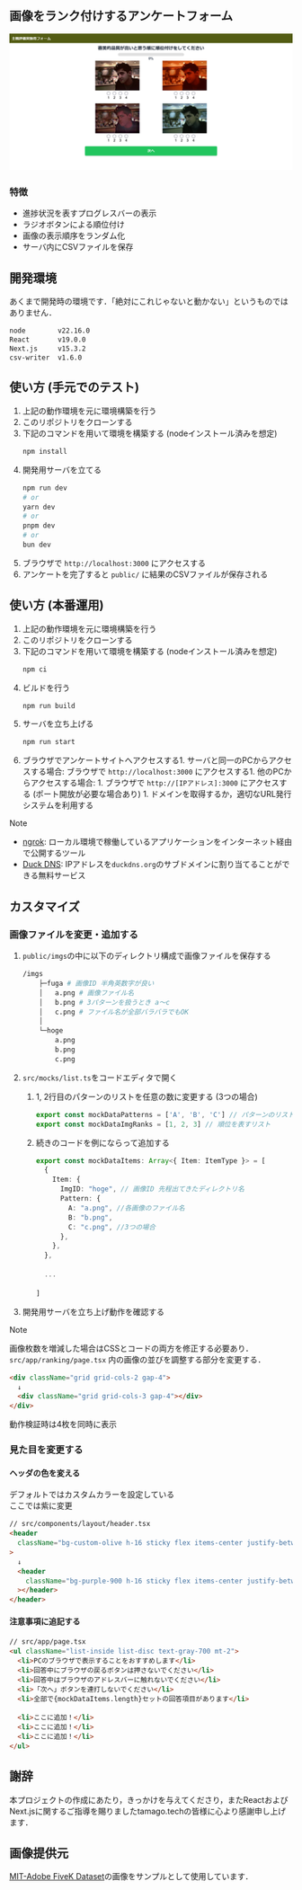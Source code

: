 ## 画像をランク付けするアンケートフォーム

![代替テキスト](/public/ranking.png)

### 特徴

- 進捗状況を表すプログレスバーの表示
- ラジオボタンによる順位付け
- 画像の表示順序をランダム化
- サーバ内にCSVファイルを保存

## 開発環境

あくまで開発時の環境です．「絶対にこれじゃないと動かない」というものではありません．

```
node        v22.16.0
React       v19.0.0
Next.js     v15.3.2
csv-writer  v1.6.0
```

## 使い方 (手元でのテスト)

1. 上記の動作環境を元に環境構築を行う
1. このリポジトリをクローンする
1. 下記のコマンドを用いて環境を構築する (nodeインストール済みを想定)
   ```bash
   npm install
   ```
1. 開発用サーバを立てる
   ```bash
   npm run dev
   # or
   yarn dev
   # or
   pnpm dev
   # or
   bun dev
   ```
1. ブラウザで `http://localhost:3000` にアクセスする
1. アンケートを完了すると `public/` に結果のCSVファイルが保存される

## 使い方 (本番運用)

1. 上記の動作環境を元に環境構築を行う
1. このリポジトリをクローンする
1. 下記のコマンドを用いて環境を構築する (nodeインストール済みを想定)
   ```bash
   npm ci
   ```
1. ビルドを行う
   ```bash
   npm run build
   ```
1. サーバを立ち上げる
   ```bash
   npm run start
   ```
1. ブラウザでアンケートサイトへアクセスする1. サーバと同一のPCからアクセスする場合: ブラウザで `http://localhost:3000` にアクセスする1. 他のPCからアクセスする場合: 1. ブラウザで `http://[IPアドレス]:3000` にアクセスする (ポート開放が必要な場合あり) 1. ドメインを取得するか，適切なURL発行システムを利用する

> [!NOTE]
>
> - [ngrok](https://ngrok.com/): ローカル環境で稼働しているアプリケーションをインターネット経由で公開するツール
> - [Duck DNS](https://www.duckdns.org/): IPアドレスを`duckdns.org`のサブドメインに割り当てることができる無料サービス

## カスタマイズ

### 画像ファイルを変更・追加する

1. `public/imgs`の中に以下のディレクトリ構成で画像ファイルを保存する
   ```bash
   /imgs
       ├─fuga # 画像ID 半角英数字が良い
       │   a.png # 画像ファイル名
       │   b.png # 3パターンを扱うとき a～c
       │   c.png # ファイル名が全部バラバラでもOK
       │
       └─hoge
           a.png
           b.png
           c.png
   ```
1. `src/mocks/list.ts`をコードエディタで開く

   1. 1, 2行目のパターンのリストを任意の数に変更する (3つの場合)
      ```ts
      export const mockDataPatterns = ['A', 'B', 'C'] // パターンのリスト
      export const mockDataImgRanks = [1, 2, 3] // 順位を表すリスト
      ```
   1. 続きのコードを例にならって追加する

      ```ts
      export const mockDataItems: Array<{ Item: ItemType }> = [
        {
          Item: {
            ImgID: "hoge", // 画像ID 先程出てきたディレクトリ名
            Pattern: {
              A: "a.png", //各画像のファイル名
              B: "b.png",
              C: "c.png", //3つの場合
            },
          },
        },

        ...

      ]
      ```

1. 開発用サーバを立ち上げ動作を確認する

> [!NOTE]
> 画像枚数を増減した場合はCSSとコードの両方を修正する必要あり．  
> `src/app/ranking/page.tsx` 内の画像の並びを調整する部分を変更する．
>
> ```html
> <div className="grid grid-cols-2 gap-4">
>   ↓
>   <div className="grid grid-cols-3 gap-4"></div>
> </div>
> ```
>
> 動作検証時は4枚を同時に表示

### 見た目を変更する

#### ヘッダの色を変える

デフォルトではカスタムカラーを設定している  
ここでは紫に変更

```html
// src/components/layout/header.tsx
<header
  className="bg-custom-olive h-16 sticky flex items-center justify-between px-4"
>
  ↓
  <header
    className="bg-purple-900 h-16 sticky flex items-center justify-between px-4"
  ></header>
</header>
```

#### 注意事項に追記する

```html
// src/app/page.tsx
<ul className="list-inside list-disc text-gray-700 mt-2">
  <li>PCのブラウザで表示することをおすすめします</li>
  <li>回答中にブラウザの戻るボタンは押さないでください</li>
  <li>回答中はブラウザのアドレスバーに触れないでください</li>
  <li>「次へ」ボタンを連打しないでください</li>
  <li>全部で{mockDataItems.length}セットの回答項目があります</li>

  <li>ここに追加！</li>
  <li>ここに追加！</li>
  <li>ここに追加！</li>
</ul>
```

## 謝辞

本プロジェクトの作成にあたり，きっかけを与えてくださり，またReactおよびNext.jsに関するご指導を賜りましたtamago.techの皆様に心より感謝申し上げます．

## 画像提供元

[MIT-Adobe FiveK Dataset](https://data.csail.mit.edu/graphics/fivek/)の画像をサンプルとして使用しています．

<!-- This is a [Next.js](https://nextjs.org) project bootstrapped with [`create-next-app`](https://nextjs.org/docs/app/api-reference/cli/create-next-app).

## Getting Started

First, run the development server:

```bash
npm run dev
# or
yarn dev
# or
pnpm dev
# or
bun dev
```

Open [http://localhost:3000](http://localhost:3000) with your browser to see the result.

You can start editing the page by modifying `app/page.tsx`. The page auto-updates as you edit the file.

This project uses [`next/font`](https://nextjs.org/docs/app/building-your-application/optimizing/fonts) to automatically optimize and load [Geist](https://vercel.com/font), a new font family for Vercel.

## Learn More

To learn more about Next.js, take a look at the following resources:

- [Next.js Documentation](https://nextjs.org/docs) - learn about Next.js features and API.
- [Learn Next.js](https://nextjs.org/learn) - an interactive Next.js tutorial.

You can check out [the Next.js GitHub repository](https://github.com/vercel/next.js) - your feedback and contributions are welcome!

## Deploy on Vercel

The easiest way to deploy your Next.js app is to use the [Vercel Platform](https://vercel.com/new?utm_medium=default-template&filter=next.js&utm_source=create-next-app&utm_campaign=create-next-app-readme) from the creators of Next.js.

Check out our [Next.js deployment documentation](https://nextjs.org/docs/app/building-your-application/deploying) for more details. -->
